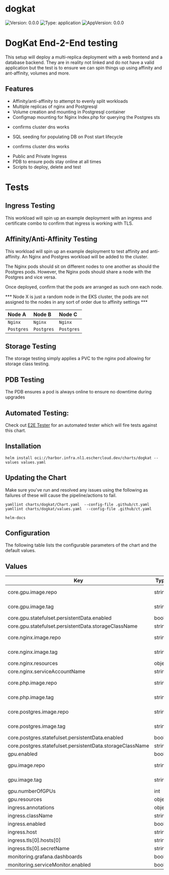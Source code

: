 # dogkat

![Version: 0.0.0](https://img.shields.io/badge/Version-0.0.0-informational?style=flat-square) ![Type: application](https://img.shields.io/badge/Type-application-informational?style=flat-square) ![AppVersion: 0.0.0](https://img.shields.io/badge/AppVersion-0.0.0-informational?style=flat-square)

# DogKat End-2-End testing

This setup will deploy a multi-replica deployment with a
web frontend and a database backend.
They are in reality not linked and do not have a valid application
but the test is to ensure we can spin things up
using affinity and ant-affinity, volumes and more.

## Features
* Affinity/anti-affinity to attempt to evenly split workloads
* Multiple replicas of nginx and Postgresql
* Volume creation and mounting in Postgresql container
* Configmap mounting for Nginx Index.php for querying the Postgres sts
- confirms cluster dns works
* SQL seeding for populating DB on Post start lifecycle
- confirms cluster dns works
* Public and Private Ingress
* PDB to ensure pods stay online at all times
* Scripts to deploy, delete and test

# Tests
## Ingress Testing

This workload will spin up an example deployment with an ingress
and certificate combo to confirm that ingress is working with TLS.

## Affinity/Anti-Affinity Testing

This workload will spin up an example deployment to test affinity
and anti-affinity.
An Nginx and Postgres workload will be added to the cluster.

The Nginx pods should sit on different nodes to one another as
should the Postgres pods.
However, the Nginx pods should share a node with the Postgres and vice versa.

Once deployed, confirm that the pods are arranged as such onn each node.

*** Node X is just a random node in the EKS cluster, the pods are not
assigned to the nodes in any sort of order due to affinity settings ***

| **Node A**  | **Node B**    | **Node C**  |
|:------------|:--------------|:------------|
| `Nginx`     | `Nginx`       | `Nginx`     |
| `Postgres`  | `Postgres`    | `Postgres`  |

## Storage Testing
The storage testing simply applies a PVC to the nginx pod
allowing for storage class testing.

## PDB Testing
The PDB ensures a pod is always online to ensure no downtime during upgrades

## Automated Testing:
Check out [E2E Tester](https://github.com/drew-viles/k8s-e2e-tester)
for an automated tester which will fire tests against this chart.

## Installation

```shell
helm install oci://harbor.infra.nl1.eschercloud.dev/charts/dogkat --values values.yaml
```

## Updating the Chart
Make sure you've run and resolved any issues using the following as failures of these will cause the pipeline/actions to fail.
```
yamllint charts/dogkat/Chart.yaml  --config-file .github/ct.yaml
yamllint charts/dogkat/values.yaml  --config-file .github/ct.yaml

helm-docs
```

## Configuration

The following table lists the configurable parameters of the chart and the default values.

## Values

| Key | Type | Default | Description |
|-----|------|---------|-------------|
| core.gpu.image.repo | string | `"postgres"` | The repo to be used |
| core.gpu.image.tag | string | `"16-alpine"` | The tag to be used |
| core.gpu.statefulset.persistentData.enabled | bool | `true` |  |
| core.gpu.statefulset.persistentData.storageClassName | string | `"cinder"` |  |
| core.nginx.image.repo | string | `"nginx"` | The repo to be used |
| core.nginx.image.tag | string | `"1.25-alpine"` | The tag to be used |
| core.nginx.resources | object | `{}` |  |
| core.nginx.serviceAccountName | string | `"nginx"` |  |
| core.php.image.repo | string | `"drewviles"` | The repo to be used |
| core.php.image.tag | string | `"v1.1.0"` | The tag to be used |
| core.postgres.image.repo | string | `"postgres"` | The repo to be used |
| core.postgres.image.tag | string | `"16-alpine"` | The tag to be used |
| core.postgres.statefulset.persistentData.enabled | bool | `true` |  |
| core.postgres.statefulset.persistentData.storageClassName | string | `"cinder"` |  |
| gpu.enabled | bool | `true` |  |
| gpu.image.repo | string | `"nvidia/samples"` | The repo to be used |
| gpu.image.tag | string | `"vectoradd-cuda11.2.1"` | The tag to be used |
| gpu.numberOfGPUs | int | `1` |  |
| gpu.resources | object | `{}` |  |
| ingress.annotations | object | `{}` |  |
| ingress.className | string | `"nginx"` |  |
| ingress.enabled | bool | `true` |  |
| ingress.host | string | `"test.example.uk"` |  |
| ingress.tls[0].hosts[0] | string | `"test.example.uk"` |  |
| ingress.tls[0].secretName | string | `"test-secret"` |  |
| monitoring.grafana.dashboards | bool | `true` |  |
| monitoring.serviceMonitor.enabled | bool | `true` |  |
